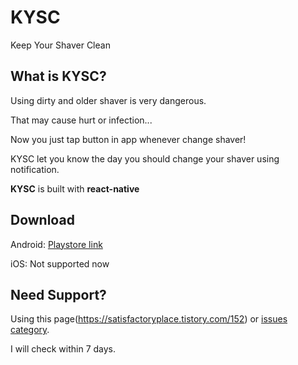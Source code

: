 # KYSC
Keep Your Shaver Clean

## What is KYSC?
Using dirty and older shaver is very dangerous.

That may cause hurt or infection...

Now you just tap button in app whenever change shaver!

KYSC let you know the day you should change your shaver using notification.

**KYSC** is built with **react-native**

## Download
Android: [Playstore link](https://play.google.com/store/apps/details?id=com.skcn)

iOS: Not supported now

## Need Support?
Using this page(<https://satisfactoryplace.tistory.com/152>) or [issues category](https://github.com/NamGungGeon/KYSC/issues).

I will check within 7 days.
